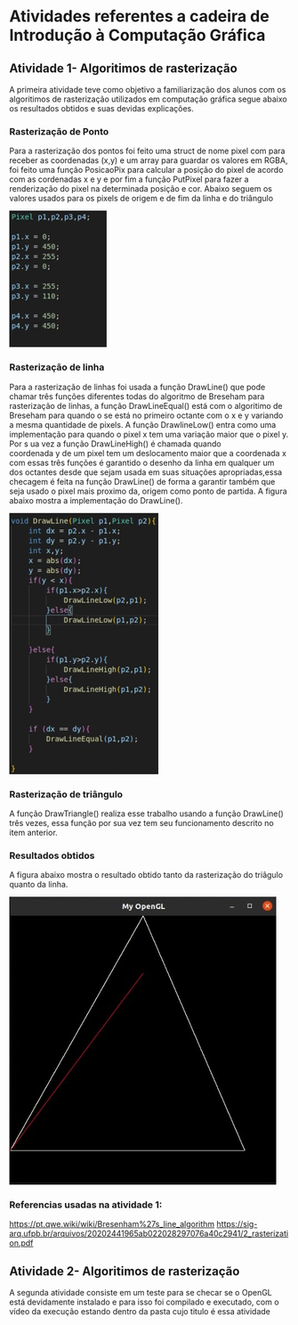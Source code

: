 # Atividades referentes a cadeira de Introdução à Computação Gráfica


## Atividade 1- Algoritimos de rasterização

  A primeira atividade teve como objetivo a familiarização dos alunos com os algoritimos de rasterização utilizados em computação gráfica segue abaixo os resultados obtidos e suas devidas explicações.
  ### Rasterização de Ponto
  Para a rasterização dos pontos foi feito uma struct de nome pixel com para receber as coordenadas (x,y)  e um array para guardar os valores em RGBA, foi feito 
  uma função PosicaoPix para calcular a posição do pixel de acordo com as cordenadas x e y e por fim a função PutPixel para fazer a renderização do pixel na 
  determinada posição e cor. Abaixo seguem os valores usados para os pixels de origem e de fim da linha e do triângulo
  
  
  ![alt text](https://github.com/arnaudmatheus/CGAtividades/blob/master/imgs/WhatsApp%20Image%202020-06-25%20at%2018.40.53.jpeg)
  
  
  
  ### Rasterização de linha
   Para a rasterização de linhas foi usada a função DrawLine() que pode chamar três funções diferentes todas do algoritmo de Breseham para rasterização de linhas, 
  a função DrawLineEqual() está com o algoritimo de Breseham para quando o se está no primeiro octante com o x e y variando a mesma quantidade de pixels. A função
  DrawlineLow() entra como uma implementação para quando o pixel x tem uma variação maior que o pixel y. Por s ua vez a função DrawLineHigh() é chamada quando    
  coordenada y de um pixel tem um deslocamento maior que a coordenada x com essas três funções é garantido o desenho da linha em qualquer um dos octantes desde
  que sejam usada em suas situações apropriadas,essa checagem é feita na função DrawLine() de forma a garantir também que seja usado o pixel mais proximo da,
  origem como ponto de partida. A figura abaixo mostra a implementação do DrawLine().
  
  ![alt text](https://github.com/arnaudmatheus/CGAtividades/blob/master/imgs/WhatsApp%20Image%202020-06-25%20at%2018.40.54%20(1).jpeg)

  
  
  ### Rasterização de triângulo
  A função DrawTriangle() realiza esse trabalho usando a função DrawLine() três vezes, essa função por sua vez tem seu funcionamento descrito no item anterior.
  
  ### Resultados obtidos
  A figura abaixo mostra  o resultado obtido tanto da rasterização do triâgulo quanto da linha.
  
   ![alt text](https://github.com/arnaudmatheus/CGAtividades/blob/master/imgs/WhatsApp%20Image%202020-06-25%20at%2018.40.54.jpeg)

  
  ### Referencias usadas na atividade 1:
  https://pt.qwe.wiki/wiki/Bresenham%27s_line_algorithm
  https://sig-arq.ufpb.br/arquivos/20202441965ab022028297076a40c2941/2_rasterization.pdf


## Atividade 2- Algoritimos de rasterização


  A segunda atividade consiste em um teste para se checar se o OpenGL está devidamente instalado e para isso foi compilado e executado, com o vídeo da execução
  estando dentro da pasta cujo titulo é essa atividade

